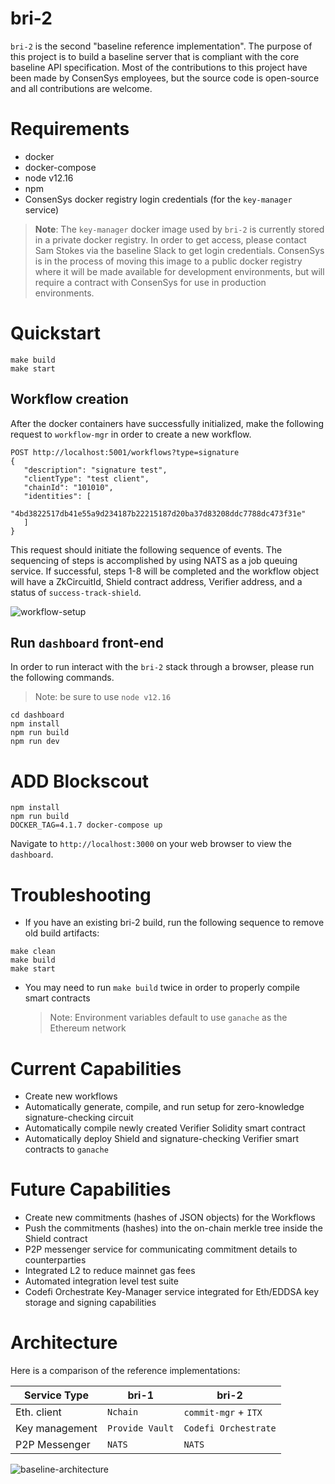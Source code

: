 # bri-2

`bri-2` is the second "baseline reference implementation". The purpose of this project is to build a baseline server that is compliant with the core baseline API specification. Most of the contributions to this project have been made by ConsenSys employees, but the source code is open-source and all contributions are welcome.

# Requirements

- docker
- docker-compose
- node v12.16
- npm
- ConsenSys docker registry login credentials (for the `key-manager` service)

> **Note**: The `key-manager` docker image used by `bri-2` is currently stored in a private docker registry. In order to get access, please contact Sam Stokes via the baseline Slack to get login credentials. ConsenSys is in the process of moving this image to a public docker registry where it will be made available for development environments, but will require a contract with ConsenSys for use in production environments.

# Quickstart

```
make build
make start
```

## Workflow creation

After the docker containers have successfully initialized, make the following request to `workflow-mgr` in order to create a new workflow.

```
POST http://localhost:5001/workflows?type=signature
{
   "description": "signature test",
   "clientType": "test client",
   "chainId": "101010",
   "identities": [
       "4bd3822517db41e55a9d234187b22215187d20ba37d83208ddc7788dc473f31e"
   ]
}
```

This request should initiate the following sequence of events. The sequencing of steps is accomplished by using NATS as a job queuing service. If successful, steps 1-8 will be completed and the workflow object will have a ZkCircuitId, Shield contract address, Verifier address, and a status of `success-track-shield`.

![workflow-setup](./docs/workflow-setup.png)

## Run `dashboard` front-end

In order to run interact with the `bri-2` stack through a browser, please run the following commands.

> Note: be sure to use `node v12.16`

```
cd dashboard
npm install
npm run build
npm run dev
```

# ADD Blockscout 
```
npm install
npm run build
DOCKER_TAG=4.1.7 docker-compose up
```
Navigate to `http://localhost:3000` on your web browser to view the `dashboard`.

# Troubleshooting

- If you have an existing bri-2 build, run the following sequence to remove old build artifacts:

```
make clean
make build
make start
```

- You may need to run `make build` twice in order to properly compile smart contracts
  > Note: Environment variables default to use `ganache` as the Ethereum network

# Current Capabilities

- Create new workflows
- Automatically generate, compile, and run setup for zero-knowledge signature-checking circuit
- Automatically compile newly created Verifier Solidity smart contract
- Automatically deploy Shield and signature-checking Verifier smart contracts to `ganache`

# Future Capabilities

- Create new commitments (hashes of JSON objects) for the Workflows
- Push the commitments (hashes) into the on-chain merkle tree inside the Shield contract
- P2P messenger service for communicating commitment details to counterparties
- Integrated L2 to reduce mainnet gas fees
- Automated integration level test suite
- Codefi Orchestrate Key-Manager service integrated for Eth/EDDSA key storage and signing capabilities

# Architecture

Here is a comparison of the reference implementations:

| Service Type   | bri-1           | bri-2                |
| -------------- | --------------- | -------------------- |
| Eth. client    | `Nchain`        | `commit-mgr` + `ITX` |
| Key management | `Provide Vault` | `Codefi Orchestrate` |
| P2P Messenger  | `NATS`          | `NATS`               |

![baseline-architecture](./docs/bri-2-stack.png)
